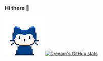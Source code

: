 ### Hi there 👋

![avatar](/assets/github.gif)
[![Dreeam's GitHub stats](https://github-readme-stats.vercel.app/api?username=Dreeam-qwq)](https://github.com/anuraghazra/github-readme-stats)
<!--
**Dreeam-qwq/Dreeam-qwq** is a ✨ _special_ ✨ repository because its `README.md` (this file) appears on your GitHub profile.

Here are some ideas to get you started:

- 🔭 I’m currently working on ...
- 🌱 I’m currently learning ...
- 👯 I’m looking to collaborate on ...
- 🤔 I’m looking for help with ...
- 💬 Ask me about ...
- 📫 How to reach me: ...
- 😄 Pronouns: ...
- ⚡ Fun fact: ...
-->
